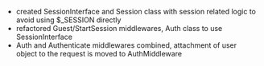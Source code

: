 - created SessionInterface and Session class with session related logic to avoid using $_SESSION directly
- refactored Guest/StartSession middlewares, Auth class to use SessionInterface
- Auth and Authenticate middlewares combined, attachment of user object to the request is moved to AuthMiddleware